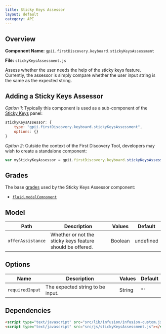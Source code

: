 ```yaml
---
title: Sticky Keys Assessor
layout: default
category: API
---
```


## Overview

**Component Name:** `gpii.firstDiscovery.keyboard.stickyKeysAssessment`

**File:** `stickyKeysAssessment.js`

Assess whether the user needs the help of the sticky keys feature. Currently, the assessor is
simply compare whether the user input string is the same as the expected string.

## Adding a Sticky Keys Assessor

*Option 1*: Typically this component is used as a sub-component of the [Sticky Keys](keyboard.md) panel:
```javascript
stickyKeysAssessor: {
    type: "gpii.firstDiscovery.keyboard.stickyKeysAssessment",
    options: {}
}
```

*Option 2*: Outside the context of the First Discovery Tool, developers may wish to create a standalone component:
```javascript
var myStickyKeyAssessor = gpii.firstDiscovery.keyboard.stickyKeysAssessment(options);
```


## Grades

The base [grades](http://docs.fluidproject.org/infusion/development/ComponentGrades.html)
used by the Sticky Keys Assessor component:

* [`fluid.modelComponent`](http://docs.fluidproject.org/infusion/development/ComponentGrades.html)

## Model

| Path   | Description | Values | Default |
|--------|-------------|--------|---------|
| `offerAssistance` | Whether or not the sticky keys feature should be offered. | Boolean | undefined |

## Options

| Name   | Description | Values | Default |
|--------|-------------|--------|---------|
| `requiredInput` | The expected string to be input. | String | `""` |

## Dependencies

```html
<script type="text/javascript" src="src/lib/infusion/infusion-custom.js"></script>
<script type="text/javascript" src="src/js/stickyKeysAssessment.js"></script>
```

